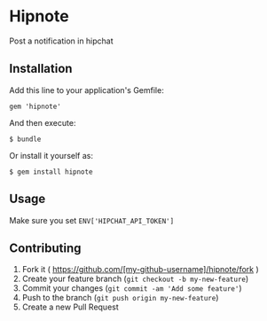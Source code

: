 # Hipnote

Post a notification in hipchat

## Installation

Add this line to your application's Gemfile:

    gem 'hipnote'

And then execute:

    $ bundle

Or install it yourself as:

    $ gem install hipnote

## Usage

Make sure you set `ENV['HIPCHAT_API_TOKEN']`

## Contributing

1. Fork it ( https://github.com/[my-github-username]/hipnote/fork )
2. Create your feature branch (`git checkout -b my-new-feature`)
3. Commit your changes (`git commit -am 'Add some feature'`)
4. Push to the branch (`git push origin my-new-feature`)
5. Create a new Pull Request

